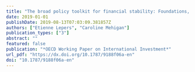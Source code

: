 ```yaml
---
title: "The broad policy toolkit for financial stability: Foundations, fences, and fire doors"
date: 2019-01-01
publishDate: 2019-08-13T07:03:09.381857Z
authors: ["Etienne Lepers", "Caroline Mehigan"]
publication_types: ["3"]
abstract: ""
featured: false
publication: "*OECD Working Paper on International Investment*"
url_pdf: "https://dx.doi.org/10.1787/9188f06a-en"
doi: "10.1787/9188f06a-en"
---
```


